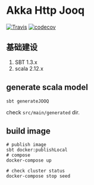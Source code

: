 Akka Http Jooq
==========

[![Travis](https://travis-ci.org/barudisshu/akka-http-jooq.svg?branch=master)](https://travis-ci.org/barudisshu/akka-http-jooq/) [![codecov](https://codecov.io/gh/barudisshu/akka-http-jooq/branch/master/graph/badge.svg)](https://codecov.io/gh/barudisshu/akka-http-jooq)

## 基础建设

1. SBT 1.3.x
2. scala 2.12.x


## generate scala model

```shell script
sbt generateJOOQ
```

check `src/main/generated` dir.

## build image

```shell script
# publish image
sbt docker:publishLocal
# compose
docker-compose up

# check cluster status
docker-compose stop seed
```

